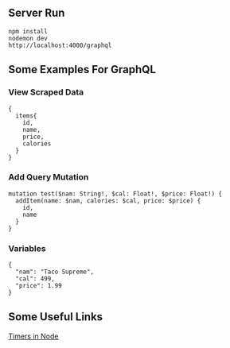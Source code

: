 
## Server Run
```
npm install
nodemon dev
http://localhost:4000/graphql
```
## Some Examples For GraphQL
### View Scraped Data
```
{
  items{
    id,
    name,
    price,
    calories
  }
}
```
### Add Query Mutation
```
mutation test($nam: String!, $cal: Float!, $price: Float!) {
  addItem(name: $nam, calories: $cal, price: $price) {
    id,
    name
  }
}
```
### Variables

```
{
  "nam": "Taco Supreme",
  "cal": 499,
  "price": 1.99
}
```
## Some Useful Links

[Timers in Node](https://nodejs.org/en/docs/guides/timers-in-node/)

